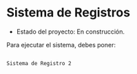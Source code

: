 <h1> Sistema de Registros </h1>

- Estado del proyecto: En construcción.

Para ejecutar el sistema, debes poner:

```npm install react´´´

Sistema de Registro 2
